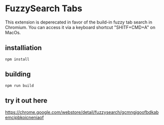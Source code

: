 # FuzzySearch Tabs

This extension is deperecated in favor of the build-in fuzzy tab search in Chromium. You can access it via a keyboard shortcut "SHITF+CMD+A" on MacOs.

## installiation
`npm install`

## building
`npm run build`


## try it out here
https://chrome.google.com/webstore/detail/fuzzysearch/gcmngjgoofbdkabemcipbkoicneniaof
